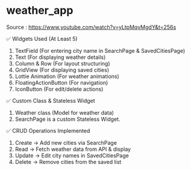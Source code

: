 # weather_app

Source : https://www.youtube.com/watch?v=yLtpMqvMgdY&t=256s

✅ Widgets Used (At Least 5)
1. TextField (For entering city name in SearchPage & SavedCitiesPage)
2. Text (For displaying weather details)
3. Column & Row (For layout structuring)
4. GridView (For displaying saved cities)
5. Lottie Animation (For weather animations)
6. FloatingActionButton (For navigation)
7. IconButton (For edit/delete actions)

✅ Custom Class & Stateless Widget
1. Weather class (Model for weather data)
2. SearchPage is a custom Stateless Widget.
   
✅ CRUD Operations Implemented
1. Create → Add new cities via SearchPage
2. Read → Fetch weather data from API & display
3. Update → Edit city names in SavedCitiesPage
4. Delete → Remove cities from the saved list
